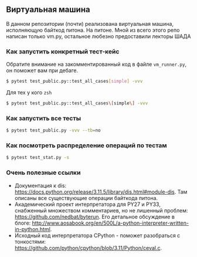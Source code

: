 ## Виртуальная машина

В данном репозитории (почти) реализована виртуальная машина, исполняющую байткод питона. На питоне. Мной из всего этого репо написан только vm.py, 
остальное любезно предоставили лекторы ШАДА

### Как запустить конкретный тест-кейс

Обратите внимание на закомментированный код в файле `vm_runner.py`, он поможет вам при дебаге.

```bash
$ pytest test_public.py::test_all_cases[simple] -vvv
```
Для тех у кого `zsh`
```bash
$ pytest test_public.py::test_all_cases\[simple\] -vvv
```

### Как запустить все тесты

```bash
$ pytest test_public.py -vvv --tb=no
```

### Как посмотреть распределение операций по тестам

```bash
$ pytest test_stat.py -s
```

### Очень полезные ссылки

* Документация к dis: https://docs.python.org/release/3.11.5/library/dis.html#module-dis. Там описаны все существующие операции байткода питона.
* Академический проект интерпретатора для PY27 и PY33, снабженный множеством комментариев, но не лишенный проблем: https://github.com/nedbat/byterun.
Его детальное обсуждение в блоге: http://www.aosabook.org/en/500L/a-python-interpreter-written-in-python.html.
* Исходный код интерпретатора CPython - поможет разобраться с тонкостями: https://github.com/python/cpython/blob/3.11/Python/ceval.c.
